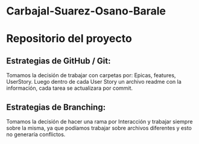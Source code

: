 # Carbajal-Suarez-Osano-Barale

# Repositorio del proyecto #

 ## Estrategias de GitHub / Git: ##

Tomamos la decisión de trabajar con carpetas por:
Epicas, features, UserStory.
Luego dentro de cada User Story un archivo readme con la información, cada tarea se actualizara por commit.

 ## Estrategias de Branching: ##
Tomamos la decisión de hacer una rama por Interacción y trabajar siempre sobre la misma, ya que podíamos trabajar sobre archivos diferentes y esto no generaría conflictos. 

